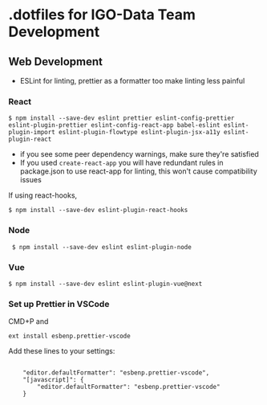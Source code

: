 
# .dotfiles for IGO-Data Team Development


## Web Development
- ESLint for linting, prettier as a formatter too make linting less painful


### React
```
$ npm install --save-dev eslint prettier eslint-config-prettier eslint-plugin-prettier eslint-config-react-app babel-eslint eslint-plugin-import eslint-plugin-flowtype eslint-plugin-jsx-a11y eslint-plugin-react
```
- if you see some peer dependency warnings, make sure they're satisfied
- If you used `create-react-app` you will have redundant rules in package.json to use react-app for linting, this won't cause compatibility issues

If using react-hooks,
```
$ npm install --save-dev eslint-plugin-react-hooks
```
  
### Node
```
 $ npm install --save-dev eslint eslint-plugin-node
```


### Vue
```
$ npm install --save-dev eslint eslint-plugin-vue@next
```


### Set up Prettier in VSCode
CMD+P and
```
ext install esbenp.prettier-vscode 
```

Add these lines to your settings:
```

    "editor.defaultFormatter": "esbenp.prettier-vscode",
    "[javascript]": {
        "editor.defaultFormatter": "esbenp.prettier-vscode"
    }
```
